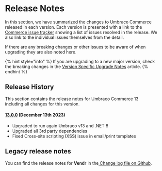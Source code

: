 # Release Notes

In this section, we have summarized the changes to Umbraco Commerce released in each version. Each version is presented with a link to the[ Commerce issue tracker](https://github.com/umbraco/Umbraco.Commerce.Issues/issues) showing a list of issues resolved in the release. We also link to the individual issues themselves from the detail.

If there are any breaking changes or other issues to be aware of when upgrading they are also noted here.

{% hint style="info" %}
If you are upgrading to a new major version, check the breaking changes in the [Version Specific Upgrade Notes](getting-started/upgrading/version-specific-upgrades.md) article.
{% endhint %}

## Release History

This section contains the release notes for Umbraco Commerce 13 including all changes for this version.

#### [13.0.0](https://github.com/umbraco/Umbraco.Commerce.Issues/issues?q=is%3Aissue+is%3Aclosed+label%3Arelease%2F13.0.0) (December 13th 2023)

* Upgraded to run again Umbraco v13 and .NET 8
* Upgraded all 3rd party dependencies
* Fixed Cross-site scripting (XSS) issue in email/print templates

## Legacy release notes

You can find the release notes for **Vendr** in the[ ](https://github.com/umbraco/UmbracoDocs/blob/umbraco-eol-versions/11/umbraco-workflow/release-notes.md)[Change log file on Github](changelog-archive/Vendr-core.md).

